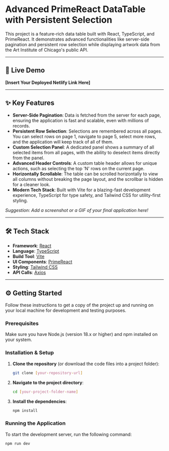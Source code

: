# Advanced PrimeReact DataTable with Persistent Selection

This project is a feature-rich data table built with React, TypeScript, and PrimeReact. It demonstrates advanced functionalities like server-side pagination and persistent row selection while displaying artwork data from the Art Institute of Chicago's public API.

---
## 🚀 Live Demo

**[Insert Your Deployed Netlify Link Here]**

---
## ✨ Key Features

* **Server-Side Pagination**: Data is fetched from the server for each page, ensuring the application is fast and scalable, even with millions of records.
* **Persistent Row Selection**: Selections are remembered across all pages. You can select rows on page 1, navigate to page 5, select more rows, and the application will keep track of all of them.
* **Custom Selection Panel**: A dedicated panel shows a summary of all selected items from all pages, with the ability to deselect items directly from the panel.
* **Advanced Header Controls**: A custom table header allows for unique actions, such as selecting the top 'N' rows on the current page.
* **Horizontally Scrollable**: The table can be scrolled horizontally to view all columns without breaking the page layout, and the scrollbar is hidden for a cleaner look.
* **Modern Tech Stack**: Built with Vite for a blazing-fast development experience, TypeScript for type safety, and Tailwind CSS for utility-first styling.


*Suggestion: Add a screenshot or a GIF of your final application here!*

---
## 🛠️ Tech Stack

* **Framework**: [React](https://react.dev/)
* **Language**: [TypeScript](https://www.typescriptlang.org/)
* **Build Tool**: [Vite](https://vitejs.dev/)
* **UI Components**: [PrimeReact](https://primereact.org/)
* **Styling**: [Tailwind CSS](https://tailwindcss.com/)
* **API Calls**: [Axios](https://axios-http.com/)

---
## ⚙️ Getting Started

Follow these instructions to get a copy of the project up and running on your local machine for development and testing purposes.

### **Prerequisites**
Make sure you have Node.js (version 18.x or higher) and npm installed on your system.

### **Installation & Setup**

1.  **Clone the repository** (or download the code files into a project folder):
    ```bash
    git clone [your-repository-url]
    ```

2.  **Navigate to the project directory**:
    ```bash
    cd [your-project-folder-name]
    ```

3.  **Install the dependencies**:
    ```bash
    npm install
    ```

### **Running the Application**

To start the development server, run the following command:
```bash
npm run dev